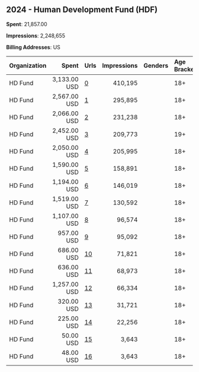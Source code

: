 ## 2024 - Human Development Fund (HDF) 
**Spent**: 21,857.00

**Impressions**: 2,248,655

**Billing Addresses**: US

|Organization|Spent|Urls|Impressions|Genders|Age Brackets|Country Codes|
|:---|---:|:---|---:|:---|:---|:---|
|HD Fund|3,133.00 USD|[0](https://www.snap.com/political-ads/asset/04e8223e193edbedb7f5bcac7a934477d1165424fb388566ca70d3e0499b4eae?mediaType=jpg)|410,195||18+|united states|
|HD Fund|2,567.00 USD|[1](https://www.snap.com/political-ads/asset/3fd3ad4c0f03d392e3030a5261ed560126336dd255bc1e77550e48a845059fe4?mediaType=mp4)|295,895||18+|united states|
|HD Fund|2,066.00 USD|[2](https://www.snap.com/political-ads/asset/371468066240524a631232786675867300c51afd8b01379a8be56c133256963c?mediaType=png)|231,238||18+|united states|
|HD Fund|2,452.00 USD|[3](https://www.snap.com/political-ads/asset/9611bb8350733b642157674bde59b2c93f33e4ddb932ac6916122fe2196a2acc?mediaType=mp4)|209,773||19+|united states|
|HD Fund|2,050.00 USD|[4](https://www.snap.com/political-ads/asset/52f873ce82034c0cab1b44fee3bc82996a6c7bacee8ef319c620d2face88c716?mediaType=png)|205,995||18+|united states|
|HD Fund|1,590.00 USD|[5](https://www.snap.com/political-ads/asset/ba9340e8d0e5e9a7531f3680f1910d2c14eec663ef0aab08b13d1bd9e2fed6e7?mediaType=png)|158,891||18+|united states|
|HD Fund|1,194.00 USD|[6](https://www.snap.com/political-ads/asset/04e8223e193edbedb7f5bcac7a934477d1165424fb388566ca70d3e0499b4eae?mediaType=jpg)|146,019||18+|united states|
|HD Fund|1,519.00 USD|[7](https://www.snap.com/political-ads/asset/582bfd3bdabd809d3927cd461d76fb403f036d363e109819dd56330d663effa8?mediaType=jpg)|130,592||18+|united states|
|HD Fund|1,107.00 USD|[8](https://www.snap.com/political-ads/asset/03f7bb81be2cefb20e5c547d7cd1ee33c355751196bd682a38c6e50f603015f4?mediaType=png)|96,574||18+|united states|
|HD Fund|957.00 USD|[9](https://www.snap.com/political-ads/asset/cf55eb523141308728ddef3da028b9776d2fa6c0621ba1874df3bc9d0abbaeee?mediaType=png)|95,092||18+|united states|
|HD Fund|686.00 USD|[10](https://www.snap.com/political-ads/asset/265e9b48b98254038c45b288393652f26b9863c91c40ed4231f9fac148824357?mediaType=png)|71,821||18+|united states|
|HD Fund|636.00 USD|[11](https://www.snap.com/political-ads/asset/f3ef128f363aa806e272713a93b546c1f525893c2d7ce64c7e0e6a9c4f5da755?mediaType=png)|68,973||18+|united states|
|HD Fund|1,257.00 USD|[12](https://www.snap.com/political-ads/asset/582bfd3bdabd809d3927cd461d76fb403f036d363e109819dd56330d663effa8?mediaType=jpg)|66,334||18+|united states|
|HD Fund|320.00 USD|[13](https://www.snap.com/political-ads/asset/6cef6cf417603121fe9b3e781c1d5d4d9e34b3f0186ab975a29bd2a01a3e37f4?mediaType=png)|31,721||18+|united states|
|HD Fund|225.00 USD|[14](https://www.snap.com/political-ads/asset/6cef6cf417603121fe9b3e781c1d5d4d9e34b3f0186ab975a29bd2a01a3e37f4?mediaType=png)|22,256||18+|united states|
|HD Fund|50.00 USD|[15](https://www.snap.com/political-ads/asset/c2df09dfc4d25df28cface6d84698d24b292d9f61933d2372c32e37483576b57?mediaType=png)|3,643||18+|united states|
|HD Fund|48.00 USD|[16](https://www.snap.com/political-ads/asset/c2df09dfc4d25df28cface6d84698d24b292d9f61933d2372c32e37483576b57?mediaType=png)|3,643||18+|united states|
